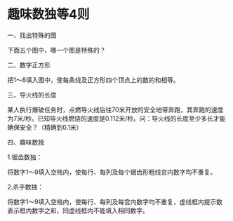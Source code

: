# 趣味数独等4则

一、找出特殊的图 

下面五个图中，哪一个图是特殊的？ 

二、数字正方形 

把1～8填入图中，使每条线及正方形四个顶点上的数的和相等。 

三、导火线的长度 

某人执行爆破任务时，点燃导火线后往70米开放的安全地带奔跑，其奔跑的速度为7米/秒。已知导火线燃烧的速度是0.112米/秒。问：导火线的长度至少多长才能确保安全？（精确到0.1米） 

四、趣味数独 

1.锯齿数独： 

将数字1～9填入空格内，使每行、每列及每个锯齿形粗线宫内数字均不重复。 

2.杀手数独： 

将数字1～9填入空格内，使每行、每列及每宫内数字均不重复，虚线框内提示数表示框内数字之和，同虚线框内不能填入相同数字。